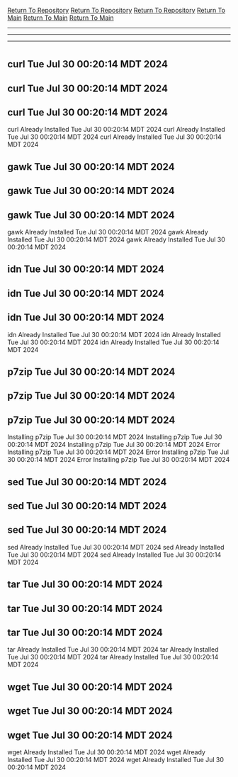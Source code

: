 [Return To Repository](https://github.com/DigitalWarrior/piholeparser/)
[Return To Repository](https://github.com/DigitalWarrior/piholeparser/)
[Return To Repository](https://github.com/DigitalWarrior/piholeparser/)
[Return To Main](https://github.com/DigitalWarrior/piholeparser/blob/master/RecentRunLogs/Mainlog.md)
[Return To Main](https://github.com/DigitalWarrior/piholeparser/blob/master/RecentRunLogs/Mainlog.md)
[Return To Main](https://github.com/DigitalWarrior/piholeparser/blob/master/RecentRunLogs/Mainlog.md)
____________________________________
____________________________________
____________________________________
# 
# 
# 
## curl Tue Jul 30 00:20:14 MDT 2024
## curl Tue Jul 30 00:20:14 MDT 2024
## curl Tue Jul 30 00:20:14 MDT 2024
curl Already Installed Tue Jul 30 00:20:14 MDT 2024
curl Already Installed Tue Jul 30 00:20:14 MDT 2024
curl Already Installed Tue Jul 30 00:20:14 MDT 2024
## gawk Tue Jul 30 00:20:14 MDT 2024
## gawk Tue Jul 30 00:20:14 MDT 2024
## gawk Tue Jul 30 00:20:14 MDT 2024
gawk Already Installed Tue Jul 30 00:20:14 MDT 2024
gawk Already Installed Tue Jul 30 00:20:14 MDT 2024
gawk Already Installed Tue Jul 30 00:20:14 MDT 2024
## idn Tue Jul 30 00:20:14 MDT 2024
## idn Tue Jul 30 00:20:14 MDT 2024
## idn Tue Jul 30 00:20:14 MDT 2024
idn Already Installed Tue Jul 30 00:20:14 MDT 2024
idn Already Installed Tue Jul 30 00:20:14 MDT 2024
idn Already Installed Tue Jul 30 00:20:14 MDT 2024
## p7zip Tue Jul 30 00:20:14 MDT 2024
## p7zip Tue Jul 30 00:20:14 MDT 2024
## p7zip Tue Jul 30 00:20:14 MDT 2024
Installing p7zip Tue Jul 30 00:20:14 MDT 2024
Installing p7zip Tue Jul 30 00:20:14 MDT 2024
Installing p7zip Tue Jul 30 00:20:14 MDT 2024
Error Installing p7zip Tue Jul 30 00:20:14 MDT 2024
Error Installing p7zip Tue Jul 30 00:20:14 MDT 2024
Error Installing p7zip Tue Jul 30 00:20:14 MDT 2024
## sed Tue Jul 30 00:20:14 MDT 2024
## sed Tue Jul 30 00:20:14 MDT 2024
## sed Tue Jul 30 00:20:14 MDT 2024
sed Already Installed Tue Jul 30 00:20:14 MDT 2024
sed Already Installed Tue Jul 30 00:20:14 MDT 2024
sed Already Installed Tue Jul 30 00:20:14 MDT 2024
## tar Tue Jul 30 00:20:14 MDT 2024
## tar Tue Jul 30 00:20:14 MDT 2024
## tar Tue Jul 30 00:20:14 MDT 2024
tar Already Installed Tue Jul 30 00:20:14 MDT 2024
tar Already Installed Tue Jul 30 00:20:14 MDT 2024
tar Already Installed Tue Jul 30 00:20:14 MDT 2024
## wget Tue Jul 30 00:20:14 MDT 2024
## wget Tue Jul 30 00:20:14 MDT 2024
## wget Tue Jul 30 00:20:14 MDT 2024
wget Already Installed Tue Jul 30 00:20:14 MDT 2024
wget Already Installed Tue Jul 30 00:20:14 MDT 2024
wget Already Installed Tue Jul 30 00:20:14 MDT 2024
